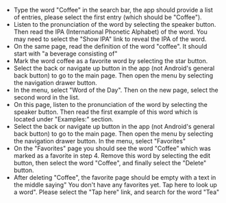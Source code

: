 - Type the word "Coffee" in the search bar, the app should provide a list of entries, please select the first entry (which should be "Coffee").
- Listen to the pronunciation of the word by selecting the speaker button. Then read the IPA (International Phonetic Alphabet) of the word. You may need to select the "Show IPA" link to reveal the IPA of the word.
- On the same page, read the definition of the word "coffee". It should start with "a beverage consisting of"
- Mark the word coffee as a favorite word by selecting the star button.
- Select the back or navigate up button in the app (not Android's general back button) to go to the main page. Then open the menu by selecting the navigation drawer button.
- In the menu, select "Word of the Day". Then on the new page, select the second word in the list.
- On this page, listen to the pronunciation of the word by selecting the speaker button. Then read the first example of this word which is located under "Examples:" section.
- Select the back or navigate up button in the app (not Android's general back button) to go to the main page. Then open the menu by selecting the navigation drawer button. In the menu, select "Favorites"
- On the "Favorites" page you should see the word "Coffee" which was marked as a favorite in step 4. Remove this word by selecting the edit button, then select the word "Coffee", and finally select the "Delete" button.
- After deleting "Coffee", the favorite page should be empty with a text in the middle saying" You don't have any favorites yet. Tap here to look up a word". Please select the "Tap here" link, and search for the word "Tea"
